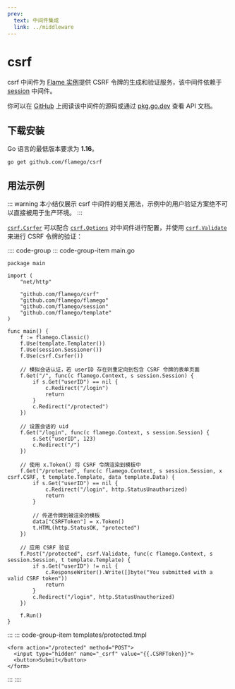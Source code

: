 ```yaml
---
prev:
  text: 中间件集成
  link: ../middleware
---
```


# csrf

csrf 中间件为 [Flame 实例](../core-concepts.md#实例)提供 CSRF 令牌的生成和验证服务，该中间件依赖于 [session](session.md) 中间件。

你可以在 [GitHub](https://github.com/flamego/csrf) 上阅读该中间件的源码或通过 [pkg.go.dev](https://pkg.go.dev/github.com/flamego/csrf?tab=doc) 查看 API 文档。

## 下载安装

Go 语言的最低版本要求为 **1.16**。

```:no-line-numbers
go get github.com/flamego/csrf
```

## 用法示例

::: warning
本小结仅展示 csrf 中间件的相关用法，示例中的用户验证方案绝不可以直接被用于生产环境。
:::

[`csrf.Csrfer`](https://pkg.go.dev/github.com/flamego/csrf#Csrfer) 可以配合 [`csrf.Options`](https://pkg.go.dev/github.com/flamego/csrf#Options) 对中间件进行配置，并使用 [`csrf.Validate`](https://pkg.go.dev/github.com/flamego/csrf#Validate) 来进行 CSRF 令牌的验证：

:::: code-group
::: code-group-item main.go
```go:no-line-numbers{41-42,46-47}
package main

import (
	"net/http"

	"github.com/flamego/csrf"
	"github.com/flamego/flamego"
	"github.com/flamego/session"
	"github.com/flamego/template"
)

func main() {
	f := flamego.Classic()
	f.Use(template.Templater())
	f.Use(session.Sessioner())
	f.Use(csrf.Csrfer())

	// 模拟会话认证，若 userID 存在则重定向到包含 CSRF 令牌的表单页面
	f.Get("/", func(c flamego.Context, s session.Session) {
		if s.Get("userID") == nil {
			c.Redirect("/login")
			return
		}
		c.Redirect("/protected")
	})

	// 设置会话的 uid
	f.Get("/login", func(c flamego.Context, s session.Session) {
		s.Set("userID", 123)
		c.Redirect("/")
	})

	// 使用 x.Token() 将 CSRF 令牌渲染到模板中
	f.Get("/protected", func(c flamego.Context, s session.Session, x csrf.CSRF, t template.Template, data template.Data) {
		if s.Get("userID") == nil {
			c.Redirect("/login", http.StatusUnauthorized)
			return
		}

		// 传递令牌到被渲染的模板
		data["CSRFToken"] = x.Token()
		t.HTML(http.StatusOK, "protected")
	})

	// 应用 CSRF 验证
	f.Post("/protected", csrf.Validate, func(c flamego.Context, s session.Session, t template.Template) {
		if s.Get("userID") != nil {
			c.ResponseWriter().Write([]byte("You submitted with a valid CSRF token"))
			return
		}
		c.Redirect("/login", http.StatusUnauthorized)
	})

	f.Run()
}
```
:::
::: code-group-item templates/protected.tmpl
```html:no-line-numbers
<form action="/protected" method="POST">
  <input type="hidden" name="_csrf" value="{{.CSRFToken}}">
  <button>Submit</button>
</form>
```
:::
::::
